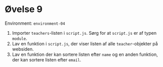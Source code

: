 # Øvelse 9

Environment: `environment-04`

1. Importer `teachers`-listen i `script.js`. Sørg for at `script.js` er af typen `module`.
2. Lav en funktion i `script.js`, der viser listen af alle `teacher`-objekter på websiden.
3. Lav en funktion der kan sortere listen efter `name` og en anden funktion, der kan sortere listen efter `email`.
